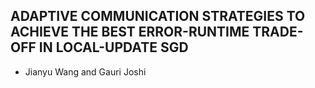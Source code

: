 ## ADAPTIVE COMMUNICATION STRATEGIES TO ACHIEVE THE BEST ERROR-RUNTIME TRADE-OFF IN LOCAL-UPDATE SGD
- Jianyu Wang and Gauri Joshi
